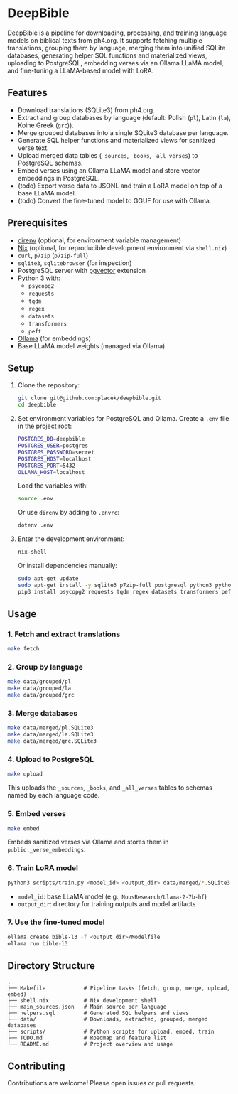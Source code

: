  # DeepBible

 DeepBible is a pipeline for downloading, processing, and training language models on biblical texts from ph4.org. It supports fetching multiple translations, grouping them by language, merging them into unified SQLite databases, generating helper SQL functions and materialized views, uploading to PostgreSQL, embedding verses via an Ollama LLaMA model, and fine-tuning a LLaMA-based model with LoRA.

 ## Features
 - Download translations (SQLite3) from ph4.org.
 - Extract and group databases by language (default: Polish (`pl`), Latin (`la`), Koine Greek (`grc`)).
 - Merge grouped databases into a single SQLite3 database per language.
 - Generate SQL helper functions and materialized views for sanitized verse text.
 - Upload merged data tables (`_sources`, `_books`, `_all_verses`) to PostgreSQL schemas.
 - Embed verses using an Ollama LLaMA model and store vector embeddings in PostgreSQL.
 - (todo) Export verse data to JSONL and train a LoRA model on top of a base LLaMA model.
 - (todo) Convert the fine-tuned model to GGUF for use with Ollama.

 ## Prerequisites
 - [direnv](https://direnv.net/) (optional, for environment variable management)
 - [Nix](https://nixos.org/) (optional, for reproducible development environment via `shell.nix`)
 - `curl`, `p7zip` (`p7zip-full`)
 - `sqlite3`, `sqlitebrowser` (for inspection)
 - PostgreSQL server with [pgvector](https://github.com/pgvector/pgvector) extension
 - Python 3 with:
   - `psycopg2`
   - `requests`
   - `tqdm`
   - `regex`
   - `datasets`
   - `transformers`
   - `peft`
 - [Ollama](https://ollama.ai/) (for embeddings)
 - Base LLaMA model weights (managed via Ollama)

 ## Setup
 1. Clone the repository:
    ```bash
    git clone git@github.com:placek/deepbible.git
    cd deepbible
    ```
 2. Set environment variables for PostgreSQL and Ollama. Create a `.env` file in the project root:
    ```bash
    POSTGRES_DB=deepbible
    POSTGRES_USER=postgres
    POSTGRES_PASSWORD=secret
    POSTGRES_HOST=localhost
    POSTGRES_PORT=5432
    OLLAMA_HOST=localhost
    ```
    Load the variables with:
    ```bash
    source .env
    ```
    Or use `direnv` by adding to `.envrc`:
    ```bash
    dotenv .env
    ```
 3. Enter the development environment:
    ```bash
    nix-shell
    ```
    Or install dependencies manually:
    ```bash
    sudo apt-get update
    sudo apt-get install -y sqlite3 p7zip-full postgresql python3 python3-pip
    pip3 install psycopg2 requests tqdm regex datasets transformers peft
    ```

 ## Usage
 ### 1. Fetch and extract translations
 ```bash
 make fetch
 ```
 ### 2. Group by language
 ```bash
 make data/grouped/pl
 make data/grouped/la
 make data/grouped/grc
 ```
 ### 3. Merge databases
 ```bash
 make data/merged/pl.SQLite3
 make data/merged/la.SQLite3
 make data/merged/grc.SQLite3
 ```
 ### 4. Upload to PostgreSQL
 ```bash
 make upload
 ```
 This uploads the `_sources`, `_books`, and `_all_verses` tables to schemas named by each language code.
 ### 5. Embed verses
 ```bash
 make embed
 ```
 Embeds sanitized verses via Ollama and stores them in `public._verse_embeddings`.
 ### 6. Train LoRA model
 ```bash
 python3 scripts/train.py <model_id> <output_dir> data/merged/*.SQLite3
 ```
 - `model_id`: base LLaMA model (e.g., `NousResearch/Llama-2-7b-hf`)
 - `output_dir`: directory for training outputs and model artifacts
 ### 7. Use the fine-tuned model
 ```bash
 ollama create bible-l3 -f <output_dir>/Modelfile
 ollama run bible-l3
 ```

 ## Directory Structure
 ```
 .
 ├── Makefile            # Pipeline tasks (fetch, group, merge, upload, embed)
 ├── shell.nix           # Nix development shell
 ├── main_sources.json   # Main source per language
 ├── helpers.sql         # Generated SQL helpers and views
 ├── data/               # Downloads, extracted, grouped, merged databases
 ├── scripts/            # Python scripts for upload, embed, train
 ├── TODO.md             # Roadmap and feature list
 └── README.md           # Project overview and usage
 ```

 ## Contributing
 Contributions are welcome! Please open issues or pull requests.
